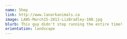 ```yaml
---
name: Shep
link: http://www.lanarkanimals.ca
image: LAWS-March15-2012-LizBradley-108.jpg
blurb: This guy didn't stop running the entire time!
orientation: landscape
---
```

